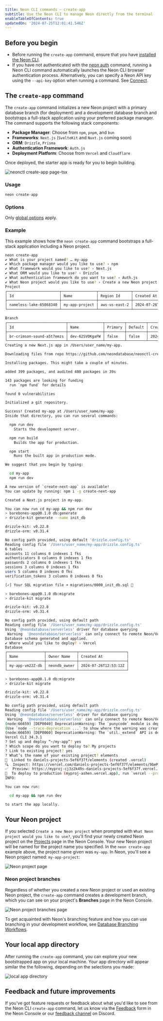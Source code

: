 ```yaml
---
title: Neon CLI commands — create-app
subtitle: Use the Neon CLI to manage Neon directly from the terminal
enableTableOfContents: true
updatedOn: '2024-07-25T12:01:41.546Z'
---
```


## Before you begin

- Before running the `create-app` command, ensure that you have [installed the Neon CLI](/docs/reference/cli-install).
- If you have not authenticated with the [neon auth](/docs/reference/cli-auth) command, running a Neon CLI command automatically launches the Neon CLI browser authentication process. Alternatively, you can specify a Neon API key using the `--api-key` option when running a command. See [Connect](/docs/reference/neon-cli#connect).

## The `create-app` command

The `create-app` command initializes a new Neon project with a primary database branch (for deployment) and a development database branch and bootstraps a full-stack application using your preferred package manager. The command supports the following stack components:

- **Package Manager**: Choose from `npm`, `pnpm`, and `bun`
- **Frameworks**: `Next.js` (`SvelteKit` and `Nuxt.js` coming soon)
- **ORM**: `Drizzle`, `Prisma`
- **Authentication Framework**: `Auth.js`
- **Deployment Platform**: Choose from `Vercel` and `Cloudflare`

Once deployed, the starter app is ready for you to begin building.

![neonctl create-app page-tsx](/docs/reference/neon-create-app.png)

### Usage

```bash
neon create-app
```

### Options

Only [global options](/docs/reference/neon-cli#global-options) apply.

### Example

This example shows how the `neon create-app` command bootstraps a full-stack application including a Neon project.

```bash
neon create-app
✔ What is your project named? … my-app
✔ Which package manager would you like to use? › npm
✔ What framework would you like to use? › Next.js
✔ What ORM would you like to use? › Drizzle
✔ What authentication framework do you want to use? › Auth.js
✔ What Neon project would you like to use? › Create a new Neon project
Project
┌────────────────────────┬────────────────┬───────────────┬──────────────────────┐
│ Id                     │ Name           │ Region Id     │ Created At           │
├────────────────────────┼────────────────┼───────────────┼──────────────────────┤
│ nameless-lake-65868340 │ my-app-project │ aws-us-east-2 │ 2024-07-26T12:52:19Z │
└────────────────────────┴────────────────┴───────────────┴──────────────────────┘

Branch
┌───────────────────────────┬────────────────┬─────────┬─────────┬──────────────────────┬──────────────────────┐
│ Id                        │ Name           │ Primary │ Default │ Created At           │ Updated At           │
├───────────────────────────┼────────────────┼─────────┼─────────┼──────────────────────┼──────────────────────┤
│ br-crimson-sound-a5t7emzs │ dev-62SVOKgaFW │ false   │ false   │ 2024-07-26T12:52:22Z │ 2024-07-26T12:52:22Z │
└───────────────────────────┴────────────────┴─────────┴─────────┴──────────────────────┴──────────────────────┘
Creating a new Next.js app in /Users/user_name/my-app.

Downloading files from repo https://github.com/neondatabase/neonctl-create-app-templates/tree/main/next-drizzle-authjs. This might take a moment.

Installing packages. This might take a couple of minutes.

added 399 packages, and audited 400 packages in 39s

143 packages are looking for funding
  run `npm fund` for details

found 0 vulnerabilities

Initialized a git repository.

Success! Created my-app at /Users/user_name/my-app
Inside that directory, you can run several commands:

  npm run dev
    Starts the development server.

  npm run build
    Builds the app for production.

  npm start
    Runs the built app in production mode.

We suggest that you begin by typing:

  cd my-app
  npm run dev

A new version of `create-next-app` is available!
You can update by running: npm i -g create-next-app

Created a Next.js project in my-app.

You can now run cd my-app && npm run dev
> barebones-app@0.1.0 db:generate
> drizzle-kit generate --name init_db

drizzle-kit: v0.22.8
drizzle-orm: v0.31.4

No config path provided, using default 'drizzle.config.ts'
Reading config file '/Users/user_name/my-app/drizzle.config.ts'
6 tables
accounts 11 columns 0 indexes 1 fks
authenticators 8 columns 0 indexes 1 fks
passwords 2 columns 0 indexes 1 fks
sessions 3 columns 0 indexes 1 fks
users 5 columns 0 indexes 0 fks
verification_tokens 3 columns 0 indexes 0 fks

[✓] Your SQL migration file ➜ migrations/0000_init_db.sql 🚀

> barebones-app@0.1.0 db:migrate
> drizzle-kit migrate

drizzle-kit: v0.22.8
drizzle-orm: v0.31.4

No config path provided, using default path
Reading config file '/Users/user_name/my-app/drizzle.config.ts'
Using '@neondatabase/serverless' driver for database querying
 Warning  '@neondatabase/serverless' can only connect to remote Neon/Vercel Postgres/Supabase instances through a websocket
Database schema generated and applied.
✔ Where would you like to deploy? › Vercel
Database
┌─────────────────┬──────────────┬──────────────────────┐
│ Name            │ Owner Name   │ Created At           │
├─────────────────┼──────────────┼──────────────────────┤
│ my-app-vm22Z-db │ neondb_owner │ 2024-07-26T12:53:12Z │
└─────────────────┴──────────────┴──────────────────────┘

> barebones-app@0.1.0 db:migrate
> drizzle-kit migrate

drizzle-kit: v0.22.8
drizzle-orm: v0.31.4

No config path provided, using default path
Reading config file '/Users/user_name/my-app/drizzle.config.ts'
Using '@neondatabase/serverless' driver for database querying
 Warning  '@neondatabase/serverless' can only connect to remote Neon/Vercel Postgres/Supabase instances through a websocket
(node:66659) [DEP0040] DeprecationWarning: The `punycode` module is deprecated. Please use a userland alternative instead.
(Use `node --trace-deprecation ...` to show where the warning was created)
(node:66659) [DEP0060] DeprecationWarning: The `util._extend` API is deprecated. Please use Object.assign() instead.
Vercel CLI 34.3.1
? Set up and deploy “~/my-app”? yes
? Which scope do you want to deploy to? My projects
? Link to existing project? yes
? What’s the name of your existing project? elements
🔗  Linked to daniels-projects-5ef6f37f/elements (created .vercel)
🔍  Inspect: https://vercel.com/daniels-projects-5ef6f37f/elements/9beMr7sXfTt9EchymWGzjRp7XQvZ [3s]
✅  Preview: https://myproj-cj3z2k49s-daniels-projects-5ef6f37f.vercel.app [3s]
📝  To deploy to production (myproj-ashen.vercel.app), run `vercel --prod`
INFO:

You can now run:

  cd my-app && npm run dev

to start the app locally.
```

## Your Neon project

If you selected `Create a new Neon project` when prompted with `What Neon project would you like to use?`, you'll find your newly created Neon project on the [Projects](https://console.neon.tech/app/projects) page in the Neon Console. Your new Neon project will be named for the project name you specified. In the `neon create-app` example above, the project name given was `my-app`. In Neon, you'll see a Neon project named: `my-app-project`:

![Neon project page](/docs/reference/create_app_neon_project.png)

### Neon project branches

Regardless of whether you created a new Neon project or used an existing Neon project, the `create-app` command creates a development branch, which you can see on your project's **Branches** page in the Neon Console.

![Neon project branches page](/docs/reference/create_app_neon_project_branches.png)

To get acquainted with Neon's branching feature and how you can use branching in your development workflow, see [Database Branching Workflows](https://neon.tech/flow).

## Your local app directory

After running the `create-app` command, you can explore your new bootstrapped app on your local machine. Your app directory will appear similar the the following, depending on the selections you made:

![local app directory](/docs/reference/create_app_local_dir.png)

## Feedback and future improvements

If you've got feature requests or feedback about what you'd like to see from the Neon CLI `create-app` command, let us know via the [Feedback](https://console.neon.tech/app/projects?modal=feedback) form in the Neon Console or our [feedback channel](https://discord.com/channels/1176467419317940276/1176788564890112042) on Discord.

<NeedHelp/>
